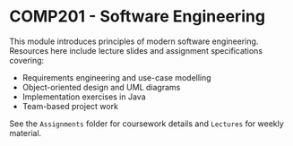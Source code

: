 # COMP201 - Software Engineering

This module introduces principles of modern software engineering. Resources here include lecture slides and assignment specifications covering:

- Requirements engineering and use-case modelling
- Object-oriented design and UML diagrams
- Implementation exercises in Java
- Team-based project work

See the `Assignments` folder for coursework details and `Lectures` for weekly material.
